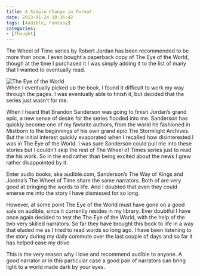 ```yaml
---
title: A Simple Change in Format
date: 2013-01-24 10:36:42
tags: [Audible, Fantasy]
categories: 
- [Thought]
---
```

The Wheel of Time series by Robert Jordan has been recommended to be more than once.  I even bought a paperback copy of The Eye of the World, though at the time I purchased it I was simply adding it to the list of many that I wanted to eventually read.  <!-- more --><div class="embedded-image-right">![The Eye of the World](./simpleChangeFormat.jpg)</div>When I eventually picked up the book, I found it difficult to work my way through the pages.  I was eventually able to finish it, but decided that the series just wasn’t for me.  

When I heard that Brandon Sanderson was going to finish Jordan’s grand epic, a new sense of desire for the series flooded into me.  Sanderson has quickly become one of my favorite authors, from the world he fashioned in Mistborn to the beginnings of his own grand epic The Stormlight Archives.  But the initial interest quickly evaporated when I recalled how disinterested I was in The Eye of the World.  I was sure Sanderson could pull me into these stories but I couldn’t skip the rest of The Wheel of Times series just to read the his work.  So in the end rather than being excited about the news I grew rather disappointed by it.  

Enter audio books, aka audible.com, Sanderson’s The Way of Kings and Jordna’s The Wheel of Time share the same narrators.  Both of are very good at bringing the words to life.  And I doubted that even they could emerse me into the story I have dismissed for so long.

However, at some point The Eye of the World must have gone on a good sale on audible, since it currently resides in my library.  Ever doubtful I have once again decided to test the The Eye of the World, with the help of the two very skilled narrators.  So far they have brought this book to life in a way that eluded me as I tried to read words so long ago.  I have been listening to the story during my daily commute over the last couple of days and so far it has helped ease my drive.  

This is the very reason why I love and recommend audible to anyone.  A good narrator or in this particular case a good pair of narrators can bring light to a world made dark by your eyes.